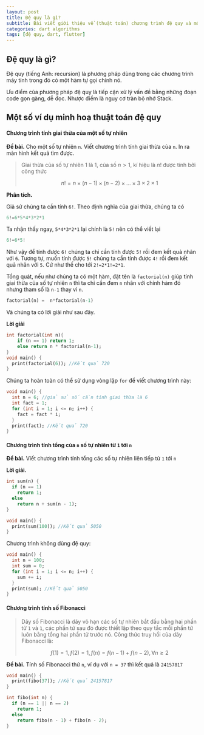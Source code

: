 ```yaml
---
layout: post
title: Đệ quy là gì?
subtitle: Bài viết giới thiệu về (thuật toán) chương trình đệ quy và một số ví dụ minh hoạ
categories: dart algorithms
tags: [đệ quy, dart, flutter]
---
```


## Đệ quy là gì?

Đệ quy (tiếng Anh: recursion) là phương pháp dùng trong các chương trình máy tính trong đó có một hàm tự gọi chính nó.

Ưu điểm của phương pháp đệ quy là tiếp cận xử lý vấn đề bằng những đoạn code gọn gàng, dễ đọc. Nhược điểm là nguy cơ tràn bộ nhớ Stack.

## Một số ví dụ minh hoạ thuật toán đệ quy

#### Chương trình tính giai thừa của một số tự nhiên

**Đề bài.** Cho một số tự nhiên `n`. Viết chương trình tính giai thừa của `n`.  In ra màn hình kết quả tìm được.

> Giai thừa của số tự nhiên $1$ là $1$, của số $n>1$, kí hiệu là $n!$ được tính bởi công thức 
>
> $$
> n!=n\times(n-1)\times(n-2)\times...\times3\times2\times1
> $$

**Phân tích.** 

Giả sử chúng ta cần tính `6!`. Theo định nghĩa của giai thừa, chúng ta có

```dart
6!=6*5*4*3*2*1
```

Ta nhận thấy ngay, `5*4*3*2*1` lại chính là `5!` nên có thể viết lại 

```dart
6!=6*5!
```

Như vậy để tính được `6!` chúng ta chỉ cần tính được `5!` rồi đem kết quả nhân với `6`. Tương tự, muốn tính được `5!` chúng ta cần tính được `4!` rồi đem kết quả nhân với `5`. Cứ như thế cho tới `2!=2*1!=2*1`.

Tổng quát, nếu như chúng ta có một hàm, đặt tên là `factorial(n)` giúp tính giai thừa của số tự nhiên `n` thì ta chỉ cần đem `n` nhân với chính hàm đó nhưng tham số là `n-1` thay vì `n`.

```dart
factorial(n) =  n*factorial(n-1)
```

Và chúng ta có lời giải như sau đây.

**Lời giải**

```dart
int factorial(int n){
	if (n == 1) return 1;
    else return n * factorial(n-1);
}
void main() {
  print(factorial(6)); //Kết quả 720
}
```

Chúng ta hoàn toàn có thể sử dụng vòng lặp `for` để viết chương trình này:

```dart
void main() {
  int n = 6; //giả sử số cần tính giai thừa là 6
  int fact = 1;
  for (int i = 1; i <= n; i++) {
    fact = fact * i;
  }
  print(fact); //Kết quả 720
}
```

#### Chương trình tính tổng của `n` số tự nhiên từ `1` tới `n`

**Đề bài.** Viết chương trình tính tổng các số tự nhiên liên tiếp từ `1` tới `n`

**Lời giải.**

```dart
int sum(n) {
  if (n == 1)
    return 1;
  else
    return n + sum(n - 1);
}

void main() {
  print(sum(100)); //Kết quả 5050
}
```

 Chương trình không dùng đệ quy:

```dart
void main() {
  int n = 100;
  int sum = 0;
  for (int i = 1; i <= n; i++) {
    sum += i;
  }
  print(sum); //Kết quả 5050
}
```

#### Chương trình tính số Fibonacci

> Dãy số Fibonacci là dãy vô hạn các số tự nhiên bắt đầu bằng hai phần tử `1`  và `1`, các phần tử sau đó được thiết lập theo quy tắc mỗi phần tử luôn bằng tổng hai phần tử trước nó. Công thức truy hồi của dãy Fibonacci là:
>
> $$
> f(1)=1, f(2)=1,f(n)=f(n-1) + f(n-2), \forall n \ge 2
> $$

**Đề bài.** Tính số Fibonacci thứ `n`, ví dụ với `n = 37` thì kết quả là `24157817`

```dart
void main() {
  print(fibo(37)); //Kết quả 24157817
}

int fibo(int n) {
  if (n == 1 || n == 2)
    return 1;
  else
    return fibo(n - 1) + fibo(n - 2);
}
```
